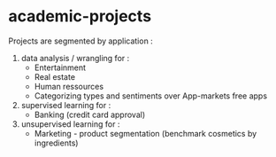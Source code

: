 # academic-projects

Projects are segmented by application :
<ol>
<li>data analysis / wrangling for :
  <ul>
  <li>Entertainment
  <li>Real estate
  <li>Human ressources
  <li>Categorizing types and sentiments over App-markets free apps</li></ul>
<li>supervised learning for :
  <ul>
  <li>Banking (credit card approval)</li></ul>
<li>unsupervised learning for :
  <ul>
  <li>Marketing - product segmentation (benchmark cosmetics by ingredients)</li></ul>
</li></ol>
